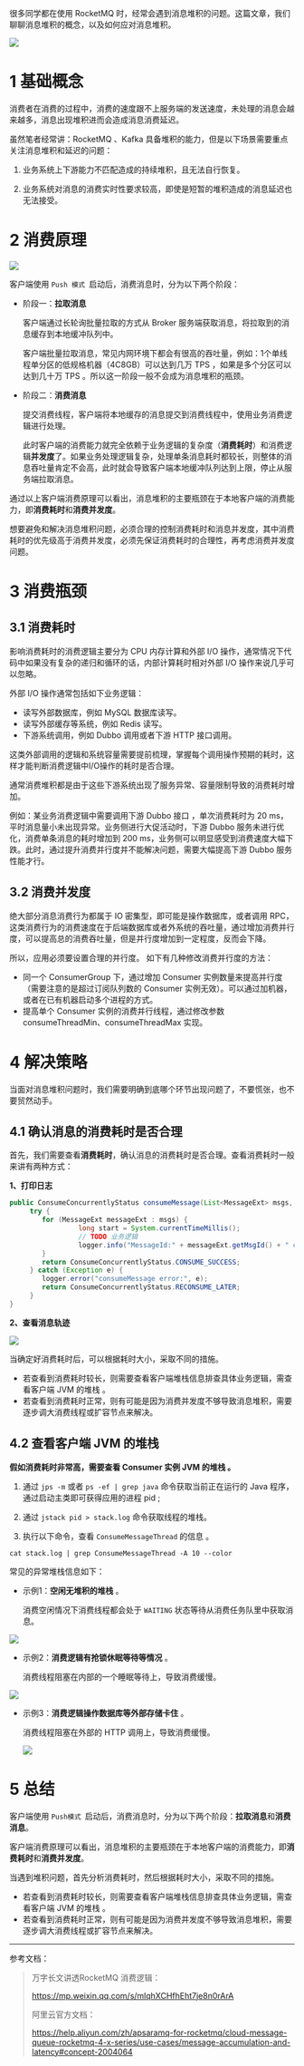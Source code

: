很多同学都在使用 RocketMQ 时，经常会遇到消息堆积的问题。这篇文章，我们聊聊消息堆积的概念，以及如何应对消息堆积。

![](https://javayong.cn/pics/rocketmq/messageduiji.png)

# 1 基础概念

消费者在消费的过程中，消费的速度跟不上服务端的发送速度，未处理的消息会越来越多，消息出现堆积进而会造成消息消费延迟。

虽然笔者经常讲：RocketMQ 、Kafka 具备堆积的能力，但是以下场景需要重点关注消息堆积和延迟的问题：

1. 业务系统上下游能力不匹配造成的持续堆积，且无法自行恢复。

2. 业务系统对消息的消费实时性要求较高，即使是短暂的堆积造成的消息延迟也无法接受。

# 2 消费原理

![](https://javayong.cn/pics/rocketmq/pullmessageandconsume.png)

客户端使用 `Push 模式 `启动后，消费消息时，分为以下两个阶段：

- 阶段一：**拉取消息**

  客户端通过长轮询批量拉取的方式从 Broker 服务端获取消息，将拉取到的消息缓存到本地缓冲队列中。

  客户端批量拉取消息，常见内网环境下都会有很高的吞吐量，例如：1个单线程单分区的低规格机器（4C8GB）可以达到几万 TPS ，如果是多个分区可以达到几十万 TPS 。所以这一阶段一般不会成为消息堆积的瓶颈。

- 阶段二：**消费消息**

  提交消费线程，客户端将本地缓存的消息提交到消费线程中，使用业务消费逻辑进行处理。

  此时客户端的消费能力就完全依赖于业务逻辑的复杂度（**消费耗时**）和消费逻辑**并发度**了。如果业务处理逻辑复杂，处理单条消息耗时都较长，则整体的消息吞吐量肯定不会高，此时就会导致客户端本地缓冲队列达到上限，停止从服务端拉取消息。

通过以上客户端消费原理可以看出，消息堆积的主要瓶颈在于本地客户端的消费能力，即**消费耗时**和**消费并发度**。

想要避免和解决消息堆积问题，必须合理的控制消费耗时和消息并发度，其中消费耗时的优先级高于消费并发度，必须先保证消费耗时的合理性，再考虑消费并发度问题。  

# 3 消费瓶颈

## 3.1 消费耗时

影响消费耗时的消费逻辑主要分为 CPU 内存计算和外部 I/O 操作，通常情况下代码中如果没有复杂的递归和循环的话，内部计算耗时相对外部 I/O 操作来说几乎可以忽略。

外部 I/O 操作通常包括如下业务逻辑：

- 读写外部数据库，例如 MySQL 数据库读写。
- 读写外部缓存等系统，例如 Redis 读写。
- 下游系统调用，例如 Dubbo 调用或者下游 HTTP 接口调用。

这类外部调用的逻辑和系统容量需要提前梳理，掌握每个调用操作预期的耗时，这样才能判断消费逻辑中I/O操作的耗时是否合理。

通常消费堆积都是由于这些下游系统出现了服务异常、容量限制导致的消费耗时增加。

例如：某业务消费逻辑中需要调用下游 Dubbo 接口 ，单次消费耗时为 20 ms，平时消息量小未出现异常。业务侧进行大促活动时，下游 Dubbo 服务未进行优化，消费单条消息的耗时增加到 200 ms，业务侧可以明显感受到消费速度大幅下跌。此时，通过提升消费并行度并不能解决问题，需要大幅提高下游 Dubbo 服务性能才行。 

## 3.2 消费并发度

绝大部分消息消费行为都属于 IO 密集型，即可能是操作数据库，或者调用 RPC，这类消费行为的消费速度在于后端数据库或者外系统的吞吐量，通过增加消费并行度，可以提高总的消费吞吐量，但是并行度增加到一定程度，反而会下降。

所以，应用必须要设置合理的并行度。 如下有几种修改消费并行度的方法：

- 同一个 ConsumerGroup 下，通过增加 Consumer 实例数量来提高并行度（需要注意的是超过订阅队列数的 Consumer 实例无效）。可以通过加机器，或者在已有机器启动多个进程的方式。
- 提高单个 Consumer 实例的消费并行线程，通过修改参数 consumeThreadMin、consumeThreadMax 实现。

# 4 解决策略

当面对消息堆积问题时，我们需要明确到底哪个环节出现问题了，不要慌张，也不要贸然动手。

## 4.1 确认消息的消费耗时是否合理

首先，我们需要查看**消费耗时**，确认消息的消费耗时是否合理。查看消费耗时一般来讲有两种方式：

**1、打印日志**

```java
public ConsumeConcurrentlyStatus consumeMessage(List<MessageExt> msgs, ConsumeConcurrentlyContext context) {
     try {
        for (MessageExt messageExt : msgs) {
       			 long start = System.currentTimeMillis();
       			 // TODO 业务逻辑
      			 logger.info("MessageId:" + messageExt.getMsgId() + " costTime:" + (System.currentTimeMillis() - start));
        }
        return ConsumeConcurrentlyStatus.CONSUME_SUCCESS;
     } catch (Exception e) {
        logger.error("consumeMessage error:", e);
        return ConsumeConcurrentlyStatus.RECONSUME_LATER;
     }
}
```

**2、查看消息轨迹**

![](https://javayong.cn/pics/rocketmq/consumertrackcosttime.png)

当确定好消费耗时后，可以根据耗时大小，采取不同的措施。

- 若查看到消费耗时较长，则需要查看客户端堆栈信息排查具体业务逻辑，需查看客户端 JVM 的堆栈 。
- 若查看到消费耗时正常，则有可能是因为消费并发度不够导致消息堆积，需要逐步调大消费线程或扩容节点来解决。

## 4.2 查看客户端 JVM 的堆栈

**假如消费耗时非常高，需要查看 Consumer 实例 JVM 的堆栈 。**

1. 通过 `jps -m` 或者 `ps -ef | grep java` 命令获取当前正在运行的 Java 程序，通过启动主类即可获得应用的进程 pid ;
2. 通过 `jstack pid > stack.log` 命令获取线程的堆栈。

3. 执行以下命令，查看 `ConsumeMessageThread` 的信息 。

```shell
cat stack.log | grep ConsumeMessageThread -A 10 --color
```

常见的异常堆栈信息如下：

- 示例1：**空闲无堆积的堆栈** 。

  消费空闲情况下消费线程都会处于 `WAITING` 状态等待从消费任务队里中获取消息。

![](https://javayong.cn/pics/rocketmq/waiting.png)

- 示例2：**消费逻辑有抢锁休眠等待等情况** 。

  消费线程阻塞在内部的一个睡眠等待上，导致消费缓慢。

![](https://javayong.cn/pics/rocketmq/time_waiting.png)

- 示例3：**消费逻辑操作数据库等外部存储卡住** 。

  消费线程阻塞在外部的 HTTP 调用上，导致消费缓慢。

  ![](https://javayong.cn/pics/rocketmq/runnable.png)

# 5 总结

客户端使用 `Push模式 `启动后，消费消息时，分为以下两个阶段：**拉取消息**和**消费消息**。

客户端消费原理可以看出，消息堆积的主要瓶颈在于本地客户端的消费能力，即**消费耗时**和**消费并发度**。

当遇到堆积问题，首先分析消费耗时，然后根据耗时大小，采取不同的措施。

- 若查看到消费耗时较长，则需要查看客户端堆栈信息排查具体业务逻辑，需查看客户端 JVM 的堆栈 。
- 若查看到消费耗时正常，则有可能是因为消费并发度不够导致消息堆积，需要逐步调大消费线程或扩容节点来解决。


---

参考文档：

> 万字长文讲透RocketMQ 消费逻辑：
>
> https://mp.weixin.qq.com/s/mlqhXCHfhEht7je8n0rArA
>
> 阿里云官方文档：
>
> https://help.aliyun.com/zh/apsaramq-for-rocketmq/cloud-message-queue-rocketmq-4-x-series/use-cases/message-accumulation-and-latency#concept-2004064
